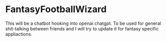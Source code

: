 # FantasyFootballWizard

This will be a chatbot hooking into openai chatgpt. To be used for general shit-talking between friends and I will try to update it for fantasy specific appliactions.
